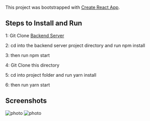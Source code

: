 This project was bootstrapped with [Create React App](https://github.com/facebook/create-react-app).

## Steps to Install and Run

1: Git Clone [Backend Server](https://github.com/marcusp619/Liberty-backend)

2: cd into the backend server project directory and run npm install

3: then run npm start

4: Git Clone this directory

5: cd into project folder and run yarn install

6: then run yarn start

## Screenshots
![photo](https://github.com/marcusp619/Liberty-take-home/blob/master/Screen%20Shot%202019-03-20%20at%207.26.33%20PM.png)
![photo](https://github.com/marcusp619/Liberty-take-home/blob/master/Screen%20Shot%202019-03-20%20at%207.26.58%20PM.png)
